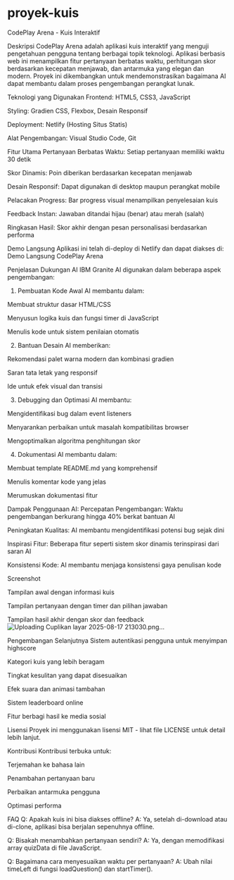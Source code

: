 # proyek-kuis
CodePlay Arena - Kuis Interaktif

Deskripsi
CodePlay Arena adalah aplikasi kuis interaktif yang menguji pengetahuan pengguna tentang berbagai topik teknologi. Aplikasi berbasis web ini menampilkan fitur pertanyaan berbatas waktu, perhitungan skor berdasarkan kecepatan menjawab, dan antarmuka yang elegan dan modern. Proyek ini dikembangkan untuk mendemonstrasikan bagaimana AI dapat membantu dalam proses pengembangan perangkat lunak.

Teknologi yang Digunakan
Frontend: HTML5, CSS3, JavaScript

Styling: Gradien CSS, Flexbox, Desain Responsif

Deployment: Netlify (Hosting Situs Statis)

Alat Pengembangan: Visual Studio Code, Git

Fitur Utama
Pertanyaan Berbatas Waktu: Setiap pertanyaan memiliki waktu 30 detik

Skor Dinamis: Poin diberikan berdasarkan kecepatan menjawab

Desain Responsif: Dapat digunakan di desktop maupun perangkat mobile

Pelacakan Progress: Bar progress visual menampilkan penyelesaian kuis

Feedback Instan: Jawaban ditandai hijau (benar) atau merah (salah)

Ringkasan Hasil: Skor akhir dengan pesan personalisasi berdasarkan performa

Demo Langsung
Aplikasi ini telah di-deploy di Netlify dan dapat diakses di:
Demo Langsung CodePlay Arena

Penjelasan Dukungan AI
IBM Granite AI digunakan dalam beberapa aspek pengembangan:

1. Pembuatan Kode Awal
AI membantu dalam:

Membuat struktur dasar HTML/CSS

Menyusun logika kuis dan fungsi timer di JavaScript

Menulis kode untuk sistem penilaian otomatis

2. Bantuan Desain
AI memberikan:

Rekomendasi palet warna modern dan kombinasi gradien

Saran tata letak yang responsif

Ide untuk efek visual dan transisi

3. Debugging dan Optimasi
AI membantu:

Mengidentifikasi bug dalam event listeners

Menyarankan perbaikan untuk masalah kompatibilitas browser

Mengoptimalkan algoritma penghitungan skor

4. Dokumentasi
AI membantu dalam:

Membuat template README.md yang komprehensif

Menulis komentar kode yang jelas

Merumuskan dokumentasi fitur

Dampak Penggunaan AI:
Percepatan Pengembangan: Waktu pengembangan berkurang hingga 40% berkat bantuan AI

Peningkatan Kualitas: AI membantu mengidentifikasi potensi bug sejak dini

Inspirasi Fitur: Beberapa fitur seperti sistem skor dinamis terinspirasi dari saran AI

Konsistensi Kode: AI membantu menjaga konsistensi gaya penulisan kode

Screenshot

Tampilan awal dengan informasi kuis

Tampilan pertanyaan dengan timer dan pilihan jawaban

Tampilan hasil akhir dengan skor dan feedback
![Uploading Cuplikan layar 2025-08-17 213030.png…]()

Pengembangan Selanjutnya
Sistem autentikasi pengguna untuk menyimpan highscore

Kategori kuis yang lebih beragam

Tingkat kesulitan yang dapat disesuaikan

Efek suara dan animasi tambahan

Sistem leaderboard online

Fitur berbagi hasil ke media sosial

Lisensi
Proyek ini menggunakan lisensi MIT - lihat file LICENSE untuk detail lebih lanjut.

Kontribusi
Kontribusi terbuka untuk:

Terjemahan ke bahasa lain

Penambahan pertanyaan baru

Perbaikan antarmuka pengguna

Optimasi performa

FAQ
Q: Apakah kuis ini bisa diakses offline?
A: Ya, setelah di-download atau di-clone, aplikasi bisa berjalan sepenuhnya offline.

Q: Bisakah menambahkan pertanyaan sendiri?
A: Ya, dengan memodifikasi array quizData di file JavaScript.

Q: Bagaimana cara menyesuaikan waktu per pertanyaan?
A: Ubah nilai timeLeft di fungsi loadQuestion() dan startTimer().

